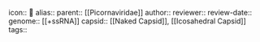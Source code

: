icon:: 🦠
alias:: 
parent:: [[Picornaviridae]] 
author::
reviewer::
review-date::
genome:: [[+ssRNA]] 
capsid:: [[Naked Capsid]], [[Icosahedral Capsid]] 
tags::
